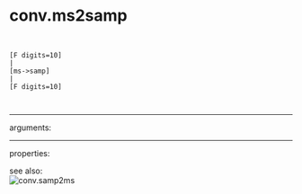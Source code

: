 # conv.ms2samp

```


[F digits=10]
|
[ms->samp]
|
[F digits=10]

            
```
---
arguments:


---
properties:


see also:<br>
![conv.samp2ms]("img/object_conv.samp2ms.png")

